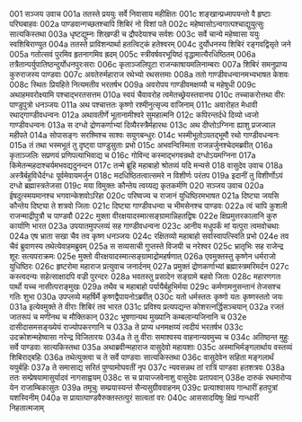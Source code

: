 001	सञ्जय उवाच
001a	ततस्ते प्रययुः सर्वे निवासाय महीक्षितः
001c	शङ्खान्प्रध्मापयन्तो वै हृष्टाः परिघबाहवः
002a	पाण्डवान्गच्छतश्चापि शिबिरं नो विशां पते
002c	महेष्वासोऽन्वगात्पश्चाद्युयुत्सुः सात्यकिस्तथा
003a	धृष्टद्युम्नः शिखण्डी च द्रौपदेयाश्च सर्वशः
003c	सर्वे चान्ये महेष्वासा ययुः स्वशिबिराण्युत
004a	ततस्ते प्राविशन्पार्था हतत्विट्कं हतेश्वरम्
004c	दुर्योधनस्य शिबिरं रङ्गवद्विसृते जने
005a	गतोत्सवं पुरमिव हृतनागमिव ह्रदम्
005c	स्त्रीवर्षवरभूयिष्ठं वृद्धामात्यैरधिष्ठितम्
006a	तत्रैतान्पर्युपातिष्ठन्दुर्योधनपुरःसराः
006c	कृताञ्जलिपुटा राजन्काषायमलिनाम्बराः
007a	शिबिरं समनुप्राप्य कुरुराजस्य पाण्डवाः
007c	अवतेरुर्महाराज रथेभ्यो रथसत्तमाः
008a	ततो गाण्डीवधन्वानमभ्यभाषत केशवः
008c	स्थितः प्रियहिते नित्यमतीव भरतर्षभ
009a	अवरोपय गाण्डीवमक्षय्यौ च महेषुधी
009c	अथाहमवरोक्ष्यामि पश्चाद्भरतसत्तम
010a	स्वयं चैवावरोह त्वमेतच्छ्रेयस्तवानघ
010c	तच्चाकरोत्तथा वीरः पाण्डुपुत्रो धनञ्जयः
011a	अथ पश्चात्ततः कृष्णो रश्मीनुत्सृज्य वाजिनाम्
011c	अवारोहत मेधावी रथाद्गाण्डीवधन्वनः
012a	अथावतीर्णे भूतानामीश्वरे सुमहात्मनि
012c	कपिरन्तर्दधे दिव्यो ध्वजो गाण्डीवधन्वनः
013a	स दग्धो द्रोणकर्णाभ्यां दिव्यैरस्त्रैर्महारथः
013c	अथ दीप्तोऽग्निना ह्याशु प्रजज्वाल महीपते
014a	सोपासङ्गः सरश्मिश्च साश्वः सयुगबन्धुरः
014c	भस्मीभूतोऽपतद्भूमौ रथो गाण्डीवधन्वनः
015a	तं तथा भस्मभूतं तु दृष्ट्वा पाण्डुसुताः प्रभो
015c	अभवन्विस्मिता राजन्नर्जुनश्चेदमब्रवीत्
016a	कृताञ्जलिः सप्रणयं प्रणिपत्याभिवाद्य च
016c	गोविन्द कस्माद्भगवन्रथो दग्धोऽयमग्निना
017a	किमेतन्महदाश्चर्यमभवद्यदुनन्दन
017c	तन्मे ब्रूहि महाबाहो श्रोतव्यं यदि मन्यसे
018	वासुदेव उवाच
018a	अस्त्रैर्बहुविधैर्दग्धः पूर्वमेवायमर्जुन
018c	मदधिष्ठितत्वात्समरे न विशीर्णः परंतप
019a	इदानीं तु विशीर्णोऽयं दग्धो ब्रह्मास्त्रतेजसा
019c	मया विमुक्तः कौन्तेय त्वय्यद्य कृतकर्मणि
020	सञ्जय उवाच
020a	ईषदुत्स्मयमानश्च भगवान्केशवोऽरिहा
020c	परिष्वज्य च राजानं युधिष्ठिरमभाषत
021a	दिष्ट्या जयसि कौन्तेय दिष्ट्या ते शत्रवो जिताः
021c	दिष्ट्या गाण्डीवधन्वा च भीमसेनश्च पाण्डवः
022a	त्वं चापि कुशली राजन्माद्रीपुत्रौ च पाण्डवौ
022c	मुक्ता वीरक्षयादस्मात्सङ्ग्रामान्निहतद्विषः
022e	क्षिप्रमुत्तरकालानि कुरु कार्याणि भारत
023a	उपयातमुपप्लव्यं सह गाण्डीवधन्वना
023c	आनीय मधुपर्कं मां यत्पुरा त्वमवोचथाः
024a	एष भ्राता सखा चैव तव कृष्ण धनञ्जयः
024c	रक्षितव्यो महाबाहो सर्वास्वापत्स्विति प्रभो
024e	तव चैवं ब्रुवाणस्य तथेत्येवाहमब्रुवम्
025a	स सव्यसाची गुप्तस्ते विजयी च नरेश्वर
025c	भ्रातृभिः सह राजेन्द्र शूरः सत्यपराक्रमः
025e	मुक्तो वीरक्षयादस्मात्सङ्ग्रामाद्रोमहर्षणात्
026a	एवमुक्तस्तु कृष्णेन धर्मराजो युधिष्ठिरः
026c	हृष्टरोमा महाराज प्रत्युवाच जनार्दनम्
027a	प्रमुक्तं द्रोणकर्णाभ्यां ब्रह्मास्त्रमरिमर्दन
027c	कस्त्वदन्यः सहेत्साक्षादपि वज्री पुरन्दरः
028a	भवतस्तु प्रसादेन सङ्ग्रामे बहवो जिताः
028c	महारणगतः पार्थो यच्च नासीत्पराङ्मुखः
029a	तथैव च महाबाहो पर्यायैर्बहुभिर्मया
029c	कर्मणामनुसन्तानं तेजसश्च गतिः शुभा
030a	उपप्लव्ये महर्षिर्मे कृष्णद्वैपायनोऽब्रवीत्
030c	यतो धर्मस्ततः कृष्णो यतः कृष्णस्ततो जयः
031a	इत्येवमुक्ते ते वीराः शिबिरं तव भारत
031c	प्रविश्य प्रत्यपद्यन्त कोशरत्नर्द्धिसञ्चयान्
032a	रजतं जातरूपं च मणीनथ च मौक्तिकान्
032c	भूषणान्यथ मुख्यानि कम्बलान्यजिनानि च
032e	दासीदासमसङ्ख्येयं राज्योपकरणानि च
033a	ते प्राप्य धनमक्षय्यं त्वदीयं भरतर्षभ
033c	उदक्रोशन्महेष्वासा नरेन्द्र विजितारयः
034a	ते तु वीराः समाश्वस्य वाहनान्यवमुच्य च
034c	अतिष्ठन्त मुहुः सर्वे पाण्डवाः सात्यकिस्तथा
035a	अथाब्रवीन्महाराज वासुदेवो महायशाः
035c	अस्माभिर्मङ्गलार्थाय वस्तव्यं शिबिराद्बहिः
036a	तथेत्युक्त्वा च ते सर्वे पाण्डवाः सात्यकिस्तथा
036c	वासुदेवेन सहिता मङ्गलार्थं ययुर्बहिः
037a	ते समासाद्य सरितं पुण्यामोघवतीं नृप
037c	न्यवसन्नथ तां रात्रिं पाण्डवा हतशत्रवः
038a	ततः सम्प्रेषयामासुर्यादवं नागसाह्वयम्
038c	स च प्रायाज्जवेनाशु वासुदेवः प्रतापवान्
038e	दारुकं रथमारोप्य येन राजाम्बिकासुतः
039a	तमूचुः सम्प्रयास्यन्तं सैन्यसुग्रीववाहनम्
039c	प्रत्याश्वासय गान्धारीं हतपुत्रां यशस्विनीम्
040a	स प्रायात्पाण्डवैरुक्तस्तत्पुरं सात्वतां वरः
040c	आससादयिषुः क्षिप्रं गान्धारीं निहतात्मजाम्

